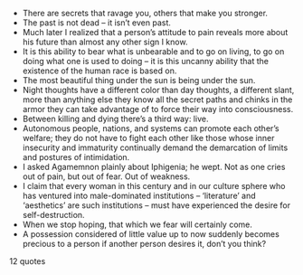  - There are secrets that ravage you, others that make you stronger.
 - The past is not dead – it isn’t even past.
 - Much later I realized that a person’s attitude to pain reveals more about his future than almost any other sign I know.
 - It is this ability to bear what is unbearable and to go on living, to go on doing what one is used to doing – it is this uncanny ability that the existence of the human race is based on.
 - The most beautiful thing under the sun is being under the sun.
 - Night thoughts have a different color than day thoughts, a different slant, more than anything else they know all the secret paths and chinks in the armor they can take advantage of to force their way into consciousness.
 - Between killing and dying there’s a third way: live.
 - Autonomous people, nations, and systems can promote each other’s welfare; they do not have to fight each other like those whose inner insecurity and immaturity continually demand the demarcation of limits and postures of intimidation.
 - I asked Agamemnon plainly about Iphigenia; he wept. Not as one cries out of pain, but out of fear. Out of weakness.
 - I claim that every woman in this century and in our culture sphere who has ventured into male-dominated institutions – ‘literature’ and ‘aesthetics’ are such institutions – must have experienced the desire for self-destruction.
 - When we stop hoping, that which we fear will certainly come.
 - A possession considered of little value up to now suddenly becomes precious to a person if another person desires it, don’t you think?

12 quotes